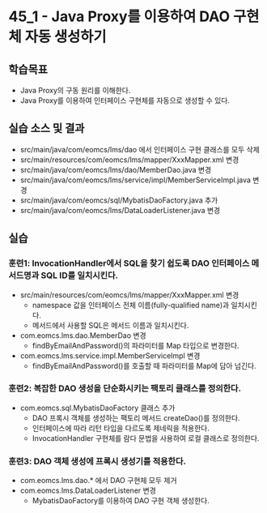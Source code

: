 # 45_1 - Java Proxy를 이용하여 DAO 구현체 자동 생성하기

## 학습목표

- Java Proxy의 구동 원리를 이해한다.
- Java Proxy를 이용하여 인터페이스 구현체를 자동으로 생성할 수 있다.

## 실습 소스 및 결과

- src/main/java/com/eomcs/lms/dao 에서 인터페이스 구현 클래스를 모두 삭제
- src/main/resources/com/eomcs/lms/mapper/XxxMapper.xml 변경
- src/main/java/com/eomcs/lms/dao/MemberDao.java 변경
- src/main/java/com/eomcs/lms/service/impl/MemberServiceImpl.java 변경
- src/main/java/com/eomcs/sql/MybatisDaoFactory.java 추가
- src/main/java/com/eomcs/lms/DataLoaderListener.java 변경

## 실습  

### 훈련1: InvocationHandler에서 SQL을 찾기 쉽도록 DAO 인터페이스 메서드명과 SQL ID를 일치시킨다.

- src/main/resources/com/eomcs/lms/mapper/XxxMapper.xml 변경
  - namespace 값을 인터페이스 전체 이름(fully-qualified name)과 일치시킨다.
  - 메서드에서 사용할 SQL은 메서드 이름과 일치시킨다.
- com.eomcs.lms.dao.MemberDao 변경
  - findByEmailAndPassword()의 파라미터를 Map 타입으로 변경한다.
- com.eomcs.lms.service.impl.MemberServiceImpl 변경
  - findByEmailAndPassword()를 호출할 때 파라미터를 Map에 담아 넘긴다. 

### 훈련2: 복잡한 DAO 생성을 단순화시키는 팩토리 클래스를 정의한다.

- com.eomcs.sql.MybatisDaoFactory 클래스 추가
  - DAO 프록시 객체를 생성하는 팩토리 메서드 createDao()를 정의한다.
  - 인터페이스에 따라 리턴 타입을 다르도록 제네릭을 적용한다.
  - InvocationHandler 구현체를 람다 문법을 사용하여 로컬 클래스로 정의한다. 

### 훈련3: DAO 객체 생성에 프록시 생성기를 적용한다.

- com.eomcs.lms.dao.* 에서 DAO 구현체 모두 제거
- com.eomcs.lms.DataLoaderListener 변경
  - MybatisDaoFactory를 이용하여 DAO 구현 객체 생성한다.


